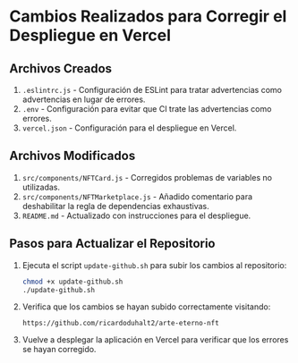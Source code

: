 # Cambios Realizados para Corregir el Despliegue en Vercel

## Archivos Creados

1. `.eslintrc.js` - Configuración de ESLint para tratar advertencias como advertencias en lugar de errores.
2. `.env` - Configuración para evitar que CI trate las advertencias como errores.
3. `vercel.json` - Configuración para el despliegue en Vercel.

## Archivos Modificados

1. `src/components/NFTCard.js` - Corregidos problemas de variables no utilizadas.
2. `src/components/NFTMarketplace.js` - Añadido comentario para deshabilitar la regla de dependencias exhaustivas.
3. `README.md` - Actualizado con instrucciones para el despliegue.

## Pasos para Actualizar el Repositorio

1. Ejecuta el script `update-github.sh` para subir los cambios al repositorio:
   ```bash
   chmod +x update-github.sh
   ./update-github.sh
   ```

2. Verifica que los cambios se hayan subido correctamente visitando:
   ```
   https://github.com/ricardoduhalt2/arte-eterno-nft
   ```

3. Vuelve a desplegar la aplicación en Vercel para verificar que los errores se hayan corregido.